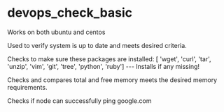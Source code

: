 # devops_check_basic

Works on both ubuntu and centos

Used to verify system is up to date and meets desired criteria.

Checks to make sure these packages are installed: [ 'wget', 'curl', 'tar', 'unzip', 'vim', 'git', 'tree', 'python', 'ruby']
 --- Installs if any missing!
 

Checks and compares total and free memory meets the desired memory requirements.

Checks if node can successfully ping google.com

